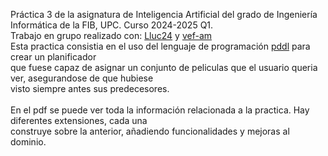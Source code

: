 Práctica 3 de la asignatura de Inteligencia Artificial del grado de Ingeniería Informática de la FIB, UPC. Curso 2024-2025 Q1.\
Trabajo en grupo realizado con:
[Lluc24](https://github.com/Lluc24) y [vef-am](https://github.com/vef-am)\
Esta practica consistia en el uso del lenguaje de programación <ins/>pddl</ins> para crear un planificador\
que fuese capaz de asignar un conjunto de peliculas que el usuario queria ver, asegurandose de que hubiese\
visto siempre antes sus predecesores.
<br/>
<br/>
En el pdf se puede ver toda la información relacionada a la practica. Hay diferentes extensiones, cada una\
construye sobre la anterior, añadiendo funcionalidades y mejoras al dominio.
